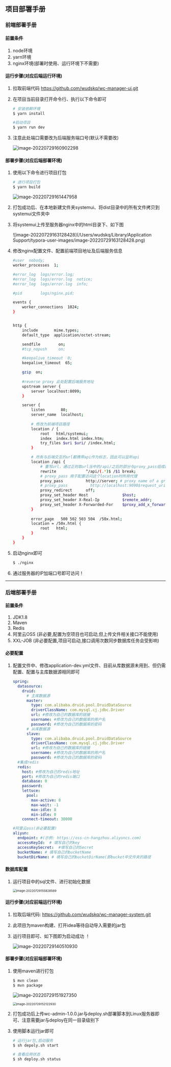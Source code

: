 ## 项目部署手册

### 前端部署手册

#### 前置条件

1. node环境
2. yarn环境
3. nginx环境(部署时使用、运行环境下不需要)

#### 运行步骤(对应后端运行环境)

1. 拉取前端代码 https://github.com/wudskq/wc-manager-ui.git

2. 在项目当前目录打开命令行、执行以下命令即可

   ```bash
   # 安装依赖环境
   $ yarn install
   
   #启动项目
   $ yarn run dev
   ```

3. 注意此处端口需要改为后端服务端口号(默认不需要改)

   ![image-20220729160902298](https://aliyun-images-service.oss-cn-hangzhou.aliyuncs.com/wudskq/data/20220729160902.png)

#### 部署步骤(对应后端部署环境)

1. 使用以下命令进行项目打包

   ```bash
   # 进行项目打包
   $ yarn build
   ```

   ![image-20220729161447958](https://aliyun-images-service.oss-cn-hangzhou.aliyuncs.com/wudskq/data/20220729161448.png)

2. 打包成功后、在本地新建文件夹systemui、将dist目录中的所有文件拷贝到systemui文件夹中

3. 将systemui上传至服务器nginx中的html目录下、如下图

   ![image-20220729163128428](/Users/wudskq/Library/Application Support/typora-user-images/image-20220729163128428.png)

4. 修改nginx配置文件、配置前端项目地址及后端服务信息 

   ```bash
   #user  nobody;
   worker_processes  1;
   
   #error_log  logs/error.log;
   #error_log  logs/error.log  notice;
   #error_log  logs/error.log  info;
   
   #pid        logs/nginx.pid;
   
   events {
       worker_connections  1024;
   }
   
   
   http {
       include       mime.types;
       default_type  application/octet-stream;
   
       sendfile        on;
       #tcp_nopush     on;
   
       #keepalive_timeout  0;
       keepalive_timeout  65;
   
       gzip  on;
       
       #reverse proxy 此处配置后端服务地址
       upstream server {
           server localhost:8099;
       }
   
       server {
           listen       80;
           server_name  localhost;
           
           # 修改为前端项目路径
           location / {
               root   html/systemui;
               index  index.html index.htm;
               try_files $uri $uri/ /index.html; 
           }
   
           # 所有与后端交互的url都携带api作为标志，因此可以监听api
           location /api {
               # 重写url，通过正则取url当中的/api/之后的部分与proxy_pass组成新的url
               rewrite             ^/api/(.*)$ /$1 break;
               # proxy_pass 用于配置访问这个location时所用代理
               proxy_pass          http://server; # proxy name of a group of upstream servers
               # proxy_pass          http://localhost:9090$request_uri;  =>有问题
               proxy_redirect      off;
               proxy_set_header Host               $host;
               proxy_set_header X-Real-Ip          $remote_addr;
               proxy_set_header X-Forwarded-For    $proxy_add_x_forwarded_for;
           }
          
           error_page   500 502 503 504  /50x.html;
           location = /50x.html {
               root   html;
           }
       }
   }
   ```

5. 启动nginx即可

   ```bash
   $ ./nginx
   ```

6. 通过服务器的IP加端口号即可访问！

---

### 后端部署手册

#### 前置条件

1. JDK1.8
2. Maven
3. Redis
4. 阿里云OSS (非必要,配置为空项目也可启动,但上传文件相关接口不能使用)
4. XXL-JOB (非必要配置,项目可启动,接口调用次数同步数据库任务会受影响)

#### 必要配置

1. 配置文件中、修改application-dev.yml文件、目前从库数据源未用到、但仍需配置、配置与主库数据源相同即可

   ```yml
   spring:
     datasource:
       druid:
         # 主库数据源
         master:
           type: com.alibaba.druid.pool.DruidDataSource
           driverClassName: com.mysql.cj.jdbc.Driver
           url: #修改为自己的数据库的链接
           username: #修改为自己的数据库的用户名
           password: #修改为自己的数据库的密码
         # 从库数据源
         slave:
           type: com.alibaba.druid.pool.DruidDataSource
           driverClassName: com.mysql.cj.jdbc.Driver
           url: #修改为自己的数据库的链接
           username: #修改为自己的数据库的用户名
           password: #修改为自己的数据库的密码
     #集成redis
     redis:
       host: #修改为自己的redis地址
       port: #修改为自己的redis端口
       database: 0
       password:
       lettuce:
         pool:
           max-active: 8
           max-wait: -1
           max-idle: 8
           min-idle: 0
       connect-timeout: 30000
   
   #阿里云oss(非必要配置)
   aliyun:
     endpoint: #(示例: https://oss-cn-hangzhou.aliyuncs.com)
     accessKeyId:  # 填写自己的key
     accessKeySecret:  #填写自己的Secret
     bucketName: # 填写自己的bucketName
     bucketDirName: # 填写自己的bucketDirName(即bucket中文件夹的路径      
   ```

#### 数据库配置

1. 运行项目中的sql文件、进行初始化数据

   <img src="https://aliyun-images-service.oss-cn-hangzhou.aliyuncs.com/wudskq/data/20220729155828.png" alt="image-20220729155828569" style="zoom:67%;" />

#### 运行步骤(对应前端运行环境)

1. 拉取后端代码:  https://github.com/wudskq/wc-manager-system.git

2. 此项目为maven构建、打开idea等待自动导入需要的jar包

3. 运行项目即可、如下图即为启动成功 ！

   ![image-20220729140510930](https://aliyun-images-service.oss-cn-hangzhou.aliyuncs.com/wudskq/data/20220729140516.png)

#### 部署步骤(对应前端部署环境)

1. 使用maven进行打包

   ```bash
   $ mvn clean
   $ mvn package
   ```

   ![image-20220729151927350](https://aliyun-images-service.oss-cn-hangzhou.aliyuncs.com/wudskq/data/20220729151927.png)

   <img src="https://aliyun-images-service.oss-cn-hangzhou.aliyuncs.com/wudskq/data/20220729152122.png" alt="image-20220729152122930" style="zoom: 67%;" />

   

2. 打包成功后上传wc-admin-1.0.0.jar与deploy.sh部署脚本到Linux服务器即可、注意需要jar与deploy在同一目录级别下

3. 使用脚本运行jar即可

   ```bash
   # 运行jar包,启动服务
   $ sh depoly.sh start
   
   # 查看应用状态
   $ sh deploy.sh status
   ```

   
